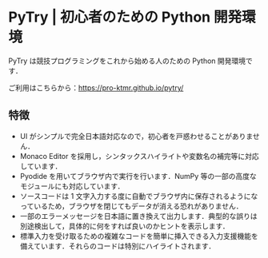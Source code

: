 # PyTry | 初心者のための Python 開発環境

PyTry は競技プログラミングをこれから始める人のための Python 開発環境です．

ご利用はこちらから：https://pro-ktmr.github.io/pytry/

## 特徴

- UI がシンプルで完全日本語対応なので，初心者を戸惑わせることがありません．
- Monaco Editor を採用し，シンタックスハイライトや変数名の補完等に対応しています．
- Pyodide を用いてブラウザ内で実行を行います．NumPy 等の一部の高度なモジュールにも対応しています．
- ソースコードは 1 文字入力する度に自動でブラウザ内に保存されるようになっているため，ブラウザを閉じてもデータが消える恐れがありません．
- 一部のエラーメッセージを日本語に置き換えて出力します．典型的な誤りは別途検出して，具体的に何をすれば良いのかヒントを表示します．
- 標準入力を受け取るための複雑なコードを簡単に挿入できる入力支援機能を備えています．それらのコードは特別にハイライトされます．
